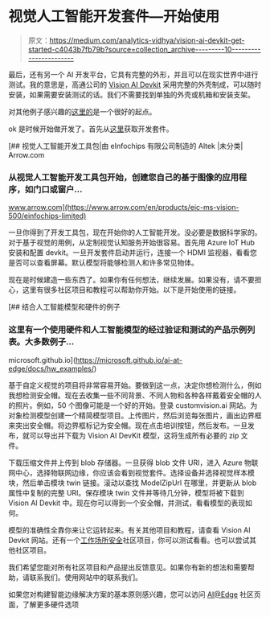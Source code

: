 # 视觉人工智能开发套件—开始使用

> 原文：<https://medium.com/analytics-vidhya/vision-ai-devkit-get-started-c4043b7fb79b?source=collection_archive---------10----------------------->

最后，还有另一个 AI 开发平台，它具有完整的外形，并且可以在现实世界中进行测试。我的意思是，高通公司的 [Vision AI Devkit](https://azure.github.io/Vision-AI-DevKit-Pages/docs/projects/) 采用完整的外壳制成，可以随时安装，如果需要安装测试的话。我们不需要找到单独的外壳或机箱和安装支架。

对其他例子感兴趣的[这里的](https://azure.github.io/Vision-AI-DevKit-Pages/docs/projects/)是一个很好的起点。

ok 是时候开始做开发了。首先从[这里](https://www.arrow.com/en/products/eic-ms-vision-500/einfochips-limited)获取开发套件。

 [## 视觉人工智能开发工具包|由 eInfochips 有限公司制造的 Altek |未分类| Arrow.com

### 从视觉人工智能开发工具包开始，创建您自己的基于图像的应用程序，如门口或窗户…

www.arrow.com](https://www.arrow.com/en/products/eic-ms-vision-500/einfochips-limited) 

一旦你得到了开发工具包，现在开始你的人工智能开发。没必要是数据科学家的。对于基于视觉的用例，从定制视觉认知服务开始很容易。首先用 Azure IoT Hub 安装和配置 devkit。一旦开发套件启动并运行，连接一个 HDMI 监视器，看看您是否可以查看屏幕。默认模型将能够检测人和许多常见物体。

现在是时候建造一些东西了。如果你有任何想法，继续发展。如果没有，请不要担心，这里有很多社区项目和教程可以帮助你开始。以下是开始使用的链接。

[](https://microsoft.github.io/ai-at-edge/docs/hw_examples/) [## 结合人工智能模型和硬件的例子

### 这里有一个使用硬件和人工智能模型的经过验证和测试的产品示例列表。大多数例子…

microsoft.github.io](https://microsoft.github.io/ai-at-edge/docs/hw_examples/) 

基于自定义视觉的项目将非常容易开始。要做到这一点，决定你想检测什么，例如我想检测安全帽。现在去收集一些不同背景、不同人物和各种各样戴着安全帽的人的照片。例如，50 个图像可能是一个好的开始。登录 customvision.ai 网站。为对象检测模型创建一个精简模型项目。上传图片，然后浏览每张图片，画出边界框来突出安全帽。将边界框标记为安全帽。现在点击培训按钮，然后发布。一旦发布，就可以导出并下载为 Vision AI DevKit 模型，这将生成所有必要的 zip 文件。

下载压缩文件并上传到 blob 存储器。一旦获得 blob 文件 URI，进入 Azure 物联网中心，选择物联网边缘，你应该会看到视觉套件。选择设备并选择视觉样本模块，然后单击模块 twin 链接。滚动以查找 ModelZipUrl 在哪里，并更新从 blob 属性中复制的完整 URI。保存模块 twin 文件并等待几分钟，模型将被下载到 Vision AI Devkit 中。现在你可以得到一个安全帽，并测试，看看模型的表现如何。

模型的准确性全靠你来让它运转起来。有关其他项目和教程，请查看 Vision AI Devkit 网站。还有一个[工作场所安全](https://azure.github.io/Vision-AI-DevKit-Pages/docs/community_project02/)社区项目，你可以测试看看。也可以尝试其他社区项目。

我们希望您能对所有社区项目和产品提出反馈意见。如果你有新的想法和需要帮助，请联系我们。使用网站中的联系我们。

如果您对构建智能边缘解决方案的基本原则感兴趣，您可以访问 [AI@Edge](https://microsoft.github.io/ai-at-edge/) 社区页面，了解更多硬件选项